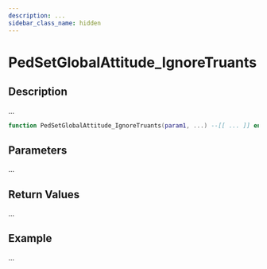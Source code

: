 ```yaml
---
description: ...
sidebar_class_name: hidden
---
```


# PedSetGlobalAttitude_IgnoreTruants

## Description

...

```lua
function PedSetGlobalAttitude_IgnoreTruants(param1, ...) --[[ ... ]] end
```

## Parameters

...

## Return Values

...

## Example

...

